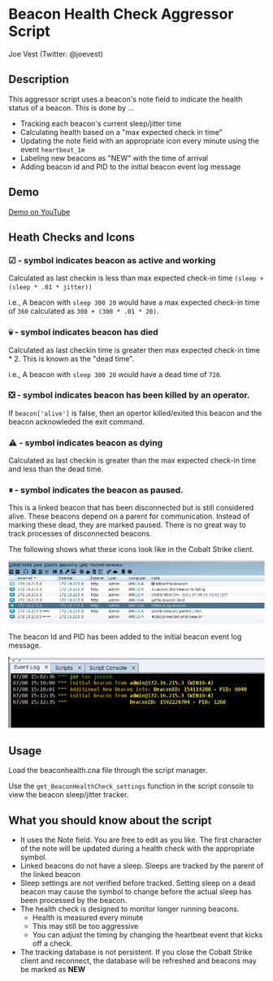 # Beacon Health Check Aggressor Script

Joe Vest (Twitter: @joevest)

## Description

This aggressor script uses a beacon's note field to indicate the health status of a beacon. This is done by ...

- Tracking each beacon's current sleep/jitter time
- Calculating health based on a "max expected check in time"
- Updating the note field with an appropriate icon every minute using the event `heartbeat_1m`
- Labeling new beacons as "NEW" with the time of arrival
- Adding beacon id and PID to the initial beacon event log message

## Demo

[Demo on YouTube](https://www.youtube.com/watch?v=97mCumYTo7Y)

## Heath Checks and Icons

### ☑ - symbol indicates beacon as active and working

Calculated as last checkin is less than max expected check-in time `(sleep + (sleep * .01 * jitter))`

i.e., A beacon with `sleep 300 20` would have a max expected check-in time of `360` calculated as `300 + (300 * .01 * 20)`. 

### 💀 - symbol indicates beacon has died

Calculated as last checkin time is greater then max expected check-in time * 2. This is known as the "dead time".

i.e., A beacon with `sleep 300 20` would have a dead time of `720`. 

### ❎ - symbol indicates beacon has been killed by an operator.

If `beacon['alive']` is false, then an opertor killed/exited this beacon and the beacon acknowleded the exit command.

### ⚠ - symbol indicates beacon as dying

Calculated as last checkin is greater than the max expected check-in time and less than the dead time. 

### ⏸ - symbol indicates the beacon as paused. 

This is a linked beacon that has been disconnected but is still considered alive. These beacons depend on a parent for communication. Instead of marking these dead, they are marked paused. There is no great way to track processes of disconnected beacons.

The following shows what these icons look like in the Cobalt Strike client.

![Beacon Health Status Icons](beacon_health_status.png)

The beacon Id and PID has been added to the initial beacon event log message.

![Additional info in the event log for new beacons](new_beacon_info.png)

## Usage

Load the beaconhealth.cna file through the script manager.

Use the `get_BeaconHealthCheck_settings` function in the script console to view the beacon sleep/jitter tracker.

## What you should know about the script

- It uses the Note field. You are free to edit as you like. The first character of the note will be updated during a health check with the appropriate symbol.
- Linked beacons do not have a sleep. Sleeps are tracked by the parent of the linked beacon
- Sleep settings are not verified before tracked. Setting sleep on a dead beacon may cause the symbol to change before the actual sleep has been processed by the beacon.
- The health check is designed to monitor longer running beacons.
  - Health is measured every minute
  - This may still be too aggressive
  - You can adjust the timing by changing the heartbeat event that kicks off a check.
- The tracking database is not persistent. If you close the Cobalt Strike client and reconnect, the database will be refreshed and beacons may be marked as **NEW**